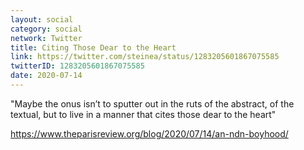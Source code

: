 ```yaml
---
layout: social
category: social
network: Twitter
title: Citing Those Dear to the Heart
link: https://twitter.com/steinea/status/1283205601867075585
twitterID: 1283205601867075585
date: 2020-07-14
---
```


"Maybe the onus isn’t to sputter out in the ruts of the abstract, of the textual, but to live in a manner that cites those dear to the heart"

<https://www.theparisreview.org/blog/2020/07/14/an-ndn-boyhood/>
